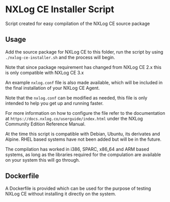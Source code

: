 # NXLog CE Installer Script
Script created for easy compilation of the NXLog CE source package

## Usage
Add the source package for NXLog CE to this folder, run the
script by using `./nxlog-ce-installer.sh` and the process will
begin.

Note that since package requirement has changed from NXLog CE 2.x
this is only compatible with NXLog CE 3.x

An example `nxlog.conf` file is also made available, which
will be included in the final installation of your NXLog CE Agent.

Note that the `nxlog.conf` can be modified as needed, this
file is only intended to help you get up and running faster.

For more information on how to configure the file refer to the
documentation at `https://docs.nxlog.co/userguide/index.html`
under the NXLog Community Edition Reference Manual.

At the time this script is compatible with Debian, Ubuntu, its
derivates and Alpine. RHEL based systems have not been
added but will be in the future.

The compilation has worked in i386, SPARC, x86_64 and ARM based 
systems, as long as the libraries required for the compulation 
are available on your system this will go through.

## Dockerfile
A Dockerfile is provided which can be used for the purpose of
testing NXLog CE without installing it directly on the
system.
